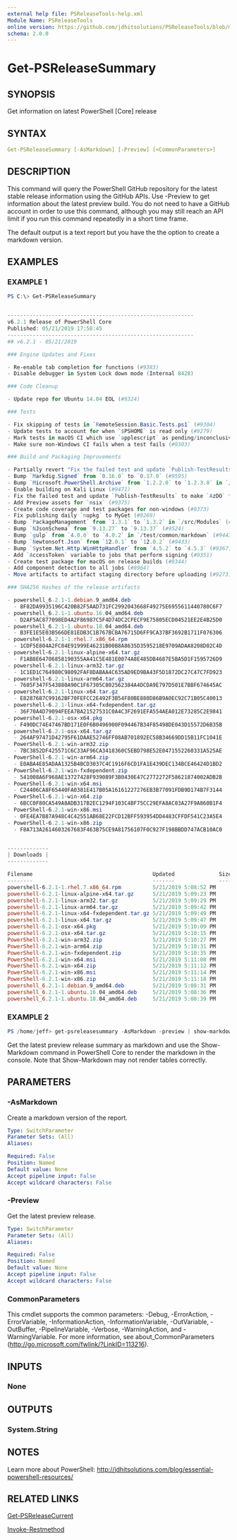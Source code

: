```yaml
---
external help file: PSReleaseTools-help.xml
Module Name: PSReleaseTools
online version: https://github.com/jdhitsolutions/PSReleaseTools/blob/master/Docs/Get-PSReleaseSummary.md
schema: 2.0.0
---
```


# Get-PSReleaseSummary

## SYNOPSIS

Get information on latest PowerShell [Core] release

## SYNTAX

```yaml
Get-PSReleaseSummary [-AsMarkdown] [-Preview] [<CommonParameters>]
```

## DESCRIPTION

This command will query the PowerShell GitHub repository for the latest stable release information using the GitHub APIs. Use -Preview to get information about the latest preview build. You do not need to have a GitHub account in order to use this command, although you may still reach an API limit if you run this command repeatedly in a short time frame.

The default output is a text report but you have the the option to create a markdown version.

## EXAMPLES

### EXAMPLE 1

```powershell
PS C:\> Get-PSReleaseSummary


-----------------------------------------------------------
v6.2.1 Release of PowerShell Core
Published: 05/21/2019 17:58:45
-----------------------------------------------------------
## v6.2.1 - 05/21/2019

### Engine Updates and Fixes

- Re-enable tab completion for functions (#9383)
- Disable debugger in System Lock down mode (Internal 8428)

### Code Cleanup

- Update repo for Ubuntu 14.04 EOL (#9324)

### Tests

- Fix skipping of tests in `RemoteSession.Basic.Tests.ps1` (#9304)
- Update tests to account for when `$PSHOME` is read only (#9279)
- Mark tests in macOS CI which use `applescript` as pending/inconclusive (#9352)
- Make sure non-Windows CI fails when a test fails (#9303)

### Build and Packaging Improvements

- Partially revert "Fix the failed test and update `Publish-TestResults` to make `AzDO` fail the task when any tests failed (#9457)"
- Bump `Markdig.Signed` from `0.16.0` to `0.17.0` (#9595)
- Bump `Microsoft.PowerShell.Archive` from `1.2.2.0` to `1.2.3.0` in `/src/Modules` (#9594)
- Enable building on Kali Linux (#9471)
- Fix the failed test and update `Publish-TestResults` to make `AzDO` fail the task when any tests failed (#9457)
- Add Preview assets for `msix` (#9375)
- Create code coverage and test packages for non-windows (#9373)
- Fix publishing daily `nupkg` to MyGet (#9269)
- Bump `PackageManagement` from `1.3.1` to `1.3.2` in `/src/Modules` (#9568)
- Bump `NJsonSchema` from `9.13.27` to `9.13.37` (#9524)
- Bump `gulp` from `4.0.0` to `4.0.2` in `/test/common/markdown` (#9443)
- Bump `Newtonsoft.Json` from `12.0.1` to `12.0.2` (#9433)
- Bump `System.Net.Http.WinHttpHandler` from `4.5.2` to `4.5.3` (#9367)
- Add `AccessToken` variable to jobs that perform signing (#9351)
- Create test package for macOS on release builds (#9344)
- Add component detection to all jobs (#8964)
- Move artifacts to artifact staging directory before uploading (#9273)

### SHA256 Hashes of the release artifacts

- powershell_6.2.1-1.debian.9_amd64.deb
  - 8F82DA9935196C420B82F5AAD731FC2992043668F49275E6955611440780C6F7
- powershell_6.2.1-1.ubuntu.16.04_amd64.deb
  - D2AF5AC877098ED4A2F86987C5F4D74DC2CFECF9E75805ECD04521EE2E4B25D0
- powershell_6.2.1-1.ubuntu.18.04_amd64.deb
  - B3FE1E5E03B566DE81EDB3C1B767BCBA76715D6FF9CA37BF3692B1711F076306
- powershell-6.2.1-1.rhel.7.x86_64.rpm
  - 1CDF5E804A2FC84E91999E46231B00B8A8635D3595218E9709ADAA8208D02C4D
- powershell-6.2.1-linux-alpine-x64.tar.gz
  - F1AB8E64706858190355AA41C5E481E0074A8E485DB4687E5BA5D1F1595726D9
- powershell-6.2.1-linux-arm32.tar.gz
  - 1C1ED1C764980C98092FAF8DABAA4C635AD9ED9BA43F5D1872DC27C47C7FD923
- powershell-6.2.1-linux-arm64.tar.gz
  - 7605F347F543880A90C1F67305C802562384A4DCDA9E797D501E7BBF674645AC
- powershell-6.2.1-linux-x64.tar.gz
  - E8287687C99162BF70FEFCC2E492F3B54F80BE880D86B9A0EC92C71B05C40013
- powershell-6.2.1-linux-x64-fxdependent.tar.gz
  - 36F70A4D79094FEEA7BA21527531C0A4C3F2691EFA554AEA012E73285C2E9841
- powershell-6.2.1-osx-x64.pkg
  - F490DC74E47467BD171E0F6B0496900F094467B34F85498DE043D15572D6B35B
- powershell-6.2.1-osx-x64.tar.gz
  - 264AF97471D42795F61DAAE52746FF08AB701892EC58B34669DD15B11FC1041E
- PowerShell-6.2.1-win-arm32.zip
  - 7BC3852DF425571C6C33AF96CA3418360C5EBD798E52E0471552260331A525AE
- PowerShell-6.2.1-win-arm64.zip
  - E0ABA4E85ADAA1325B4BCD3037C4C1916F6CD1FA1E439DEC134BCE46424D1BD2
- PowerShell-6.2.1-win-fxdependent.zip
  - 541008A6F968AE13727428F939089F3B0430E47C2772272F58621874002ADB2B
- PowerShell-6.2.1-win-x64.msi
  - C24406CA8F65440FA0381E417B05A16161227276EB3B77091FDB9D174B7F3144
- PowerShell-6.2.1-win-x64.zip
  - 6BCC0F80CA549A8ADB317B2EC1294F103C4BF75CC29EFA8AC03A27F9A860B1F4
- PowerShell-6.2.1-win-x86.msi
  - 0FE4EA7B87A948C4C42551AB68E22FCD12BFF593954DD4483CFFDF541C23A5E4
- PowerShell-6.2.1-win-x86.zip
  - F8A713A2614603267683F463B75CE9A81756107F0C927F198BBDD747ACB10AC0


-------------
| Downloads |
-------------

Filename                                      Updated              SizeMB
--------                                      -------              ------
powershell-6.2.1-1.rhel.7.x86_64.rpm          5/21/2019 5:08:52 PM     55
powershell-6.2.1-linux-alpine-x64.tar.gz      5/21/2019 5:09:23 PM     42
powershell-6.2.1-linux-arm32.tar.gz           5/21/2019 5:09:29 PM     42
powershell-6.2.1-linux-arm64.tar.gz           5/21/2019 5:09:42 PM     41
powershell-6.2.1-linux-x64-fxdependent.tar.gz 5/21/2019 5:09:49 PM     25
powershell-6.2.1-linux-x64.tar.gz             5/21/2019 5:09:47 PM     55
powershell-6.2.1-osx-x64.pkg                  5/21/2019 5:10:09 PM     54
powershell-6.2.1-osx-x64.tar.gz               5/21/2019 5:10:15 PM     54
PowerShell-6.2.1-win-arm32.zip                5/21/2019 5:10:27 PM     39
PowerShell-6.2.1-win-arm64.zip                5/21/2019 5:10:31 PM     39
PowerShell-6.2.1-win-fxdependent.zip          5/21/2019 5:10:35 PM     27
PowerShell-6.2.1-win-x64.msi                  5/21/2019 5:11:08 PM     55
PowerShell-6.2.1-win-x64.zip                  5/21/2019 5:11:12 PM     56
PowerShell-6.2.1-win-x86.msi                  5/21/2019 5:11:14 PM     50
PowerShell-6.2.1-win-x86.zip                  5/21/2019 5:11:18 PM     51
powershell_6.2.1-1.debian.9_amd64.deb         5/21/2019 5:08:31 PM     55
powershell_6.2.1-1.ubuntu.16.04_amd64.deb     5/21/2019 5:08:36 PM     55
powershell_6.2.1-1.ubuntu.18.04_amd64.deb     5/21/2019 5:08:39 PM     55

```

### EXAMPLE 2

```powershell
PS /home/jeff> get-psreleasesummary -AsMarkdown -preview | show-markdown
```

Get the latest preview release summary as markdown and use the Show-Markdown command in PowerShell Core to render the markdown in the console. Note that Show-Markdown may not render tables correctly.

## PARAMETERS

### -AsMarkdown

Create a markdown version of the report.

```yaml
Type: SwitchParameter
Parameter Sets: (All)
Aliases:

Required: False
Position: Named
Default value: None
Accept pipeline input: False
Accept wildcard characters: False
```

### -Preview

Get the latest preview release.

```yaml
Type: SwitchParameter
Parameter Sets: (All)
Aliases:

Required: False
Position: Named
Default value: None
Accept pipeline input: False
Accept wildcard characters: False
```

### CommonParameters

This cmdlet supports the common parameters: -Debug, -ErrorAction, -ErrorVariable, -InformationAction, -InformationVariable, -OutVariable, -OutBuffer, -PipelineVariable, -Verbose, -WarningAction, and -WarningVariable. For more information, see about_CommonParameters (http://go.microsoft.com/fwlink/?LinkID=113216).

## INPUTS

### None

## OUTPUTS

### System.String

## NOTES

Learn more about PowerShell: http://jdhitsolutions.com/blog/essential-powershell-resources/

## RELATED LINKS

[Get-PSReleaseCurrent]()

[Invoke-Restmethod]()
